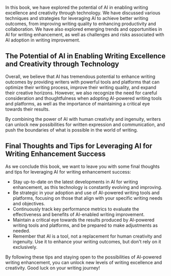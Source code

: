 
In this book, we have explored the potential of AI in enabling writing excellence and creativity through technology. We have discussed various techniques and strategies for leveraging AI to achieve better writing outcomes, from improving writing quality to enhancing productivity and collaboration. We have also explored emerging trends and opportunities in AI for writing enhancement, as well as challenges and risks associated with AI adoption in writing improvement.

The Potential of AI in Enabling Writing Excellence and Creativity through Technology
------------------------------------------------------------------------------------

Overall, we believe that AI has tremendous potential to enhance writing outcomes by providing writers with powerful tools and platforms that can optimize their writing process, improve their writing quality, and expand their creative horizons. However, we also recognize the need for careful consideration and thoughtfulness when adopting AI-powered writing tools and platforms, as well as the importance of maintaining a critical eye towards their results.

By combining the power of AI with human creativity and ingenuity, writers can unlock new possibilities for written expression and communication, and push the boundaries of what is possible in the world of writing.

Final Thoughts and Tips for Leveraging AI for Writing Enhancement Success
-------------------------------------------------------------------------

As we conclude this book, we want to leave you with some final thoughts and tips for leveraging AI for writing enhancement success:

* Stay up-to-date on the latest developments in AI for writing enhancement, as this technology is constantly evolving and improving.
* Be strategic in your adoption and use of AI-powered writing tools and platforms, focusing on those that align with your specific writing needs and objectives.
* Continuously track key performance metrics to evaluate the effectiveness and benefits of AI-enabled writing improvement.
* Maintain a critical eye towards the results produced by AI-powered writing tools and platforms, and be prepared to make adjustments as needed.
* Remember that AI is a tool, not a replacement for human creativity and ingenuity. Use it to enhance your writing outcomes, but don't rely on it exclusively.

By following these tips and staying open to the possibilities of AI-powered writing enhancement, you can unlock new levels of writing excellence and creativity. Good luck on your writing journey!